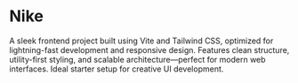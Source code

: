 # Nike
A sleek frontend project built using Vite and Tailwind CSS, optimized for lightning-fast development and responsive design. Features clean structure, utility-first styling, and scalable architecture—perfect for modern web interfaces. Ideal starter setup for creative UI development.
